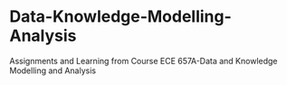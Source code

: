 # Data-Knowledge-Modelling-Analysis
Assignments and Learning from Course ECE 657A-Data and Knowledge Modelling and Analysis
